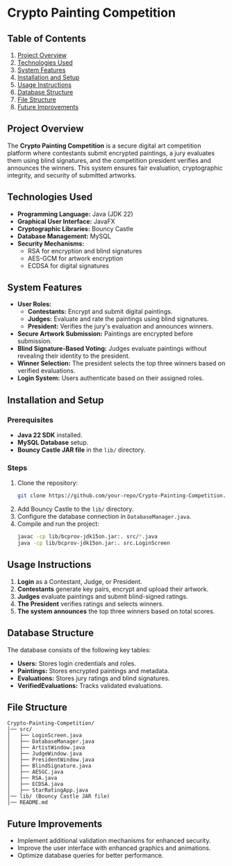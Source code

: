 # Crypto Painting Competition

## Table of Contents
1. [Project Overview](#project-overview)
2. [Technologies Used](#technologies-used)
3. [System Features](#system-features)
4. [Installation and Setup](#installation-and-setup)
5. [Usage Instructions](#usage-instructions)
6. [Database Structure](#database-structure)
7. [File Structure](#file-structure)
8. [Future Improvements](#future-improvements)

## Project Overview
The **Crypto Painting Competition** is a secure digital art competition platform where contestants submit encrypted paintings, a jury evaluates them using blind signatures, and the competition president verifies and announces the winners. This system ensures fair evaluation, cryptographic integrity, and security of submitted artworks.

## Technologies Used
- **Programming Language:** Java (JDK 22)
- **Graphical User Interface:** JavaFX
- **Cryptographic Libraries:** Bouncy Castle
- **Database Management:** MySQL
- **Security Mechanisms:**
  - RSA for encryption and blind signatures
  - AES-GCM for artwork encryption
  - ECDSA for digital signatures

## System Features
- **User Roles:**
  - **Contestants:** Encrypt and submit digital paintings.
  - **Judges:** Evaluate and rate the paintings using blind signatures.
  - **President:** Verifies the jury's evaluation and announces winners.
- **Secure Artwork Submission:** Paintings are encrypted before submission.
- **Blind Signature-Based Voting:** Judges evaluate paintings without revealing their identity to the president.
- **Winner Selection:** The president selects the top three winners based on verified evaluations.
- **Login System:** Users authenticate based on their assigned roles.

## Installation and Setup
### Prerequisites
- **Java 22 SDK** installed.
- **MySQL Database** setup.
- **Bouncy Castle JAR file** in the `lib/` directory.

### Steps
1. Clone the repository:
   ```sh
   git clone https://github.com/your-repo/Crypto-Painting-Competition.git
   ```
2. Add Bouncy Castle to the `lib/` directory.
3. Configure the database connection in `DatabaseManager.java`.
4. Compile and run the project:
   ```sh
   javac -cp lib/bcprov-jdk15on.jar:. src/*.java
   java -cp lib/bcprov-jdk15on.jar:. src.LoginScreen
   ```

## Usage Instructions
1. **Login** as a Contestant, Judge, or President.
2. **Contestants** generate key pairs, encrypt and upload their artwork.
3. **Judges** evaluate paintings and submit blind-signed ratings.
4. **The President** verifies ratings and selects winners.
5. **The system announces** the top three winners based on total scores.

## Database Structure
The database consists of the following key tables:
- **Users:** Stores login credentials and roles.
- **Paintings:** Stores encrypted paintings and metadata.
- **Evaluations:** Stores jury ratings and blind signatures.
- **VerifiedEvaluations:** Tracks validated evaluations.

## File Structure
```
Crypto-Painting-Competition/
│── src/
│   ├── LoginScreen.java
│   ├── DatabaseManager.java
│   ├── ArtistWindow.java
│   ├── JudgeWindow.java
│   ├── PresidentWindow.java
│   ├── BlindSignature.java
│   ├── AESGC.java
│   ├── RSA.java
│   ├── ECDSA.java
│   ├── StarRatingApp.java
│── lib/ (Bouncy Castle JAR file)
│── README.md
```

## Future Improvements
- Implement additional validation mechanisms for enhanced security.
- Improve the user interface with enhanced graphics and animations.
- Optimize database queries for better performance.

